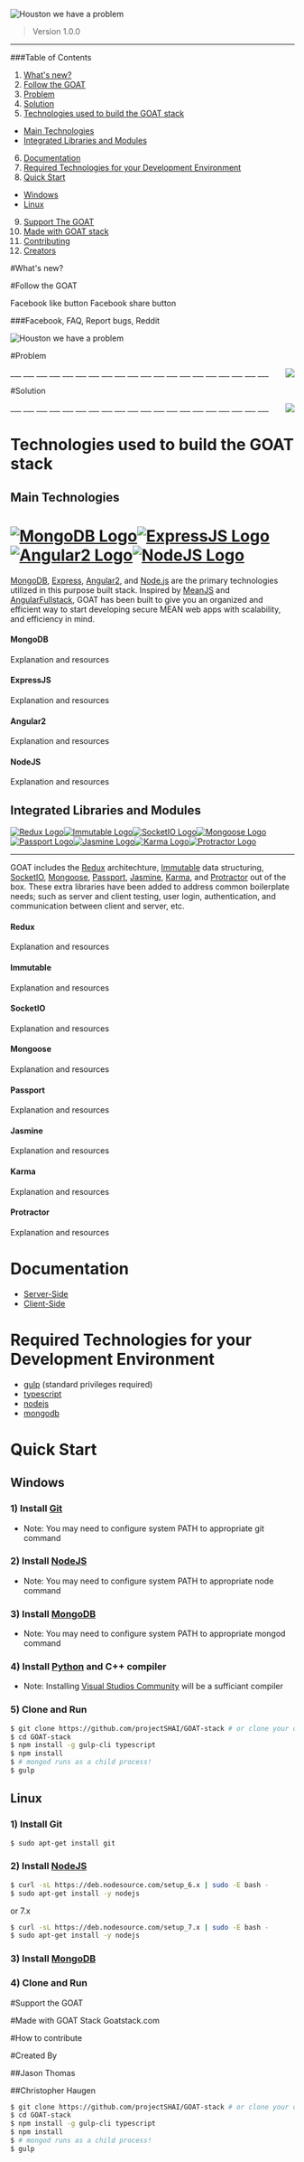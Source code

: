 ![Houston we have a problem](https://github.com/JCThomas4214/Documentation/blob/master/GOAT/assets/GOAT-banner.jpg?raw=true)

> Version 1.0.0

___
###Table of Contents

1. [What's new?](#whatsnew)
2. [Follow the GOAT](#followtheGOAT)
3. [Problem](#problem)
4. [Solution](#solution)
5. [Technologies used to build the GOAT stack](#alltech)
* [Main Technologies](#tech)
* [Integrated Libraries and Modules](#libs)
6. [Documentation](#docs)
7. [Required Technologies for your Development Environment](#reqs)
8. [Quick Start](#quickstart)
* [Windows](#windows)
* [Linux](#linux)
9. [Support The GOAT](#supportGOAT) 
10. [Made with GOAT stack](#madewith)
11. [Contributing](#contributing)
12. [Creators](#creators)

<a name="whatsnew"></a>
#What's new?


<a name="followtheGOAT"></a>
#Follow the GOAT

Facebook like button Facebook share button

###Facebook, FAQ, Report bugs, Reddit

![Houston we have a problem](https://github.com/JCThomas4214/Documentation/blob/master/GOAT/assets/Houston-we-have-a-problem-banner.jpg?raw=true)

<a name="problem"></a>
#Problem

<img src="https://github.com/JCThomas4214/Documentation/blob/master/GOAT/assets/critical-space-ship.png?raw=true" align="right">
___
___
___
___
___
___
___
___
___
___
___
___
___
___
___
___
___
___
___
___

<a name="solution"></a>
#Solution

<img src="https://github.com/JCThomas4214/Documentation/blob/master/GOAT/assets/optimized-space-ship.png?raw=true" align="right">
___
___
___
___
___
___
___
___
___
___
___
___
___
___
___
___
___
___
___
___

<a name="allTech"></a>
# Technologies used to build the GOAT stack
<a name="tech"></a>
## Main Technologies

# [![MongoDB Logo][MongoDB]](https://www.mongodb.com/)[![ExpressJS Logo][ExpressJS]](http://expressjs.com/)[![Angular2 Logo][Angular2]](https://angular.io/)[![NodeJS Logo][NodeJS]](https://nodejs.org/en/)

[MongoDB](https://www.mongodb.org/), [Express](http://expressjs.com/), [Angular2](https://angular.io/), and [Node.js](http://www.nodejs.org/) are the primary technologies utilized in this purpose built stack. Inspired by [MeanJS](https://github.com/meanjs/mean) and [AngularFullstack](https://github.com/angular-fullstack/generator-angular-fullstack), GOAT has been built to give you an organized and efficient way to start developing secure MEAN web apps with scalability, and efficiency in mind.

#### MongoDB
Explanation and resources
#### ExpressJS
Explanation and resources
#### Angular2
Explanation and resources
#### NodeJS
Explanation and resources

<a name="libs"></a>
## Integrated Libraries and Modules

[![Redux Logo][Redux]](http://redux.js.org/)[![Immutable Logo][Immutable]](https://facebook.github.io/immutable-js/)[![SocketIO Logo][SocketIO]](http://socket.io/)[![Mongoose Logo][Mongoose]](http://mongoosejs.com/)[![Passport Logo][Passport]](http://passportjs.org/)[![Jasmine Logo][Jasmine]](http://jasmine.github.io/)[![Karma Logo][Karma]](https://karma-runner.github.io/1.0/index.html)[![Protractor Logo][Protractor]](http://www.protractortest.org/#/)
___

GOAT includes the [Redux](http://redux.js.org/) architechture, [Immutable](https://facebook.github.io/immutable-js/) data structuring, [SocketIO](http://socket.io/), [Mongoose](http://mongoosejs.com/), [Passport](http://passportjs.org/), [Jasmine](http://jasmine.github.io/), [Karma](https://karma-runner.github.io/1.0/index.html), and [Protractor](http://www.protractortest.org/#/) out of the box. These extra libraries have been added to address common boilerplate needs; such as server and client testing, user login, authentication, and communication between client and server, etc.

#### Redux
Explanation and resources
#### Immutable
Explanation and resources
#### SocketIO
Explanation and resources
#### Mongoose
Explanation and resources
#### Passport
Explanation and resources
#### Jasmine
Explanation and resources
#### Karma
Explanation and resources
#### Protractor
Explanation and resources

# Documentation
<a name="docs"></a>
  * [Server-Side](https://github.com/JCThomas4214/Documentation/blob/master/GOAT/server-side.md)
  * [Client-Side](https://github.com/JCThomas4214/Documentation/blob/master/GOAT/client-side.md)

# Required Technologies for your Development Environment
<a name="reqs"></a>
  * [gulp](http://gulpjs.com/) (standard privileges required)
  * [typescript](https://www.typescriptlang.org/)
  * [nodejs](https://nodejs.org/en/)
  * [mongodb](https://docs.mongodb.com/)

# Quick Start
<a name="quickstart"></a>

## Windows
<a name="windows"></a>

### 1) Install [Git](https://git-scm.com/downloads)
  * Note: You may need to configure system PATH to appropriate git command

### 2) Install [NodeJS](https://nodejs.org/en/)
  * Note: You may need to configure system PATH to appropriate node command

### 3) Install [MongoDB](https://www.mongodb.com/download-center?jmp=nav#community)
  * Note: You may need to configure system PATH to appropriate mongod command

### 4) Install [Python](https://www.python.org/downloads/release/python-2712/) and C++ compiler
  * Note: Installing [Visual Studios Community](https://www.visualstudio.com/downloads/) will be a sufficiant compiler

### 5) Clone and Run

```sh
$ git clone https://github.com/projectSHAI/GOAT-stack # or clone your own fork
$ cd GOAT-stack
$ npm install -g gulp-cli typescript
$ npm install
$ # mongod runs as a child process!
$ gulp
```

## Linux
<a name="linux"></a>

### 1) Install Git

```sh
$ sudo apt-get install git
```

### 2) Install [NodeJS](https://nodejs.org/en/download/package-manager/)

```sh
$ curl -sL https://deb.nodesource.com/setup_6.x | sudo -E bash -
$ sudo apt-get install -y nodejs
```

  or 7.x

```sh
$ curl -sL https://deb.nodesource.com/setup_7.x | sudo -E bash -
$ sudo apt-get install -y nodejs
```

### 3) Install [MongoDB](https://docs.mongodb.com/manual/administration/install-on-linux/)

### 4) Clone and Run

#Support the GOAT
<a name="supportGOAT"></a>

#Made with GOAT Stack
<a name="madewith"></a>
Goatstack.com



#How to contribute
<a name="contributing"></a>

#Created By
<a name="creators"></a>

##Jason Thomas

##Christopher Haugen

```sh
$ git clone https://github.com/projectSHAI/GOAT-stack # or clone your own fork
$ cd GOAT-stack
$ npm install -g gulp-cli typescript
$ npm install
$ # mongod runs as a child process!
$ gulp
```
<!--
# Deploying to Heroku

Make sure you have [Heroku Toolbelt](https://toolbelt.heroku.com/) installed.

```
$ heroku create
$ git push heroku master
$ heroku open
```
or

[![Deploy to Heroku](https://www.herokucdn.com/deploy/button.png)](https://heroku.com/deploy)

## Heroku Documentation

- [Getting Started with Node.js on Heroku](https://devcenter.heroku.com/articles/getting-started-with-nodejs)
- [Heroku Node.js Support](https://devcenter.heroku.com/articles/nodejs-support)
- [Node.js on Heroku](https://devcenter.heroku.com/categories/nodejs)
- [Best Practices for Node.js Development](https://devcenter.heroku.com/articles/node-best-practices)
- [Using WebSockets on Heroku with Node.js](https://devcenter.heroku.com/articles/node-websockets)
-->







[MongoDB]: https://github.com/JCThomas4214/Documentation/blob/master/GOAT/assets/mongo_logo_square.png?raw=true
[ExpressJS]: https://github.com/JCThomas4214/Documentation/blob/master/GOAT/assets/expressjs.png?raw=true
[Angular2]: https://github.com/JCThomas4214/Documentation/blob/master/GOAT/assets/angular2-logo.png?raw=true
[NodeJS]: https://github.com/JCThomas4214/Documentation/blob/master/GOAT/assets/nodejs-logo.png?raw=true
[Redux]: https://github.com/JCThomas4214/Documentation/blob/master/GOAT/assets/logo-redux.png?raw=true 
[Immutable]: https://github.com/JCThomas4214/Documentation/blob/master/GOAT/assets/Immutable-logo.png?raw=true 
[SocketIO]: https://github.com/JCThomas4214/Documentation/blob/master/GOAT/assets/SOCKETIOICON.png?raw=true
[Mongoose]: https://github.com/JCThomas4214/Documentation/blob/master/GOAT/assets/mongoose.png?raw=true
[Passport]: https://github.com/JCThomas4214/Documentation/blob/master/GOAT/assets/passport.png?raw=true
[Jasmine]: https://github.com/JCThomas4214/Documentation/blob/master/GOAT/assets/jasmine.png?raw=true
[Karma]: https://github.com/JCThomas4214/Documentation/blob/master/GOAT/assets/karma.png?raw=true
[Protractor]: https://github.com/JCThomas4214/Documentation/blob/master/GOAT/assets/protractor-logo.png?raw=true
